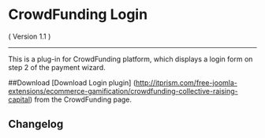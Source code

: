 CrowdFunding Login
==========================
( Version 1.1 )
- - -

This is a plug-in for CrowdFunding platform, which displays a login form on step 2 of the payment wizard.

##Download
[Download Login plugin] (http://itprism.com/free-joomla-extensions/ecommerce-gamification/crowdfunding-collective-raising-capital) from the CrowdFunding page.

Changelog
---------
